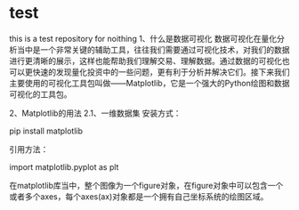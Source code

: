 # test    
this is a test repository for noithing 
1、什么是数据可视化
​ 数据可视化在量化分析当中是一个非常关键的辅助工具，往往我们需要通过可视化技术，对我们的数据进行更清晰的展示，这样也能帮助我们理解交易、理解数据。通过数据的可视化也可以更快速的发现量化投资中的一些问题，更有利于分析并解决它们。接下来我们主要使用的可视化工具包叫做——Matplotlib，它是一个强大的Python绘图和数据可视化的工具包。

2、Matplotlib的用法
2.1、一维数据集
安装方式：

pip install matplotlib

引用方法：

import matplotlib.pyplot as plt

​ 在matplotlib库当中，整个图像为一个figure对象，在figure对象中可以包含一个或者多个axes，每个axes(ax)对象都是一个拥有自己坐标系统的绘图区域。

